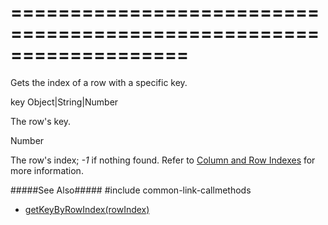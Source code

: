 ===================================================================
===================================================================

<!--shortDescription-->
Gets the index of a row with a specific key.
<!--/shortDescription-->

<!--paramName1-->key<!--/paramName1-->
<!--paramType1-->Object|String|Number<!--/paramType1-->
<!--paramDescription1-->
The row's key.
<!--/paramDescription1-->

<!--returnType-->Number<!--/returnType-->
<!--returnDescription-->
The row's index; *-1* if nothing found. Refer to [Column and Row Indexes](/Documentation/Guide/Widgets/{WidgetName}/Columns/Column_and_Row_Indexes/) for more information.
<!--/returnDescription-->

<!--fullDescription-->
#####See Also#####
#include common-link-callmethods
- [getKeyByRowIndex(rowIndex)]({basewidgetpath}/Methods/#getKeyByRowIndexrowIndex)
<!--/fullDescription-->